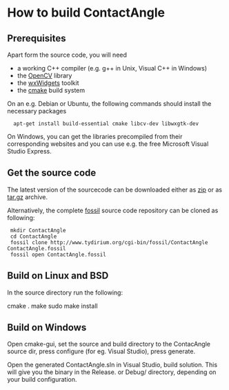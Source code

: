 How to build ContactAngle
=========================

Prerequisites
-------------

Apart form the source code, you will need

- a working C++ compiler (e.g. g++ in Unix, Visual C++ in Windows)
- the [OpenCV](http://opencv.org) library
- the [wxWidgets](http://www.wxwidgets.org) toolkit
- the [cmake](http://www.cmake.org) build system

On an e.g. Debian or Ubuntu, the following commands should install the
necessary packages

	  apt-get install build-essential cmake libcv-dev libwxgtk-dev

On Windows, you can get the libraries precompiled from their
corresponding websites and you can use e.g. the free Microsoft Visual
Studio Express.

Get the source code
-------------------

The latest version of the sourcecode can be downloaded either as
[zip](http://www.tydirium.org/cgi-bin/fossil/ContactAngle/zip/ContactAngle.zip?uuid=tip)
or as
[tar.gz](http://www.tydirium.org/cgi-bin/fossil/ContactAngle/zip/ContactAngle.tar.gz?uuid=tip)
archive.

Alternatively, the complete [fossil](http://www.fossil-scm.org) source
code repository can be cloned as following:

     mkdir ContactAngle
     cd ContactAngle
     fossil clone http://www.tydirium.org/cgi-bin/fossil/ContactAngle ContactAngle.fossil
     fossil open ContactAngle.fossil

Build on Linux and BSD
----------------------

In the source directory run the following:

   cmake .
   make
   sudo make install

Build on Windows
----------------

Open cmake-gui, set the source and build directory to the ContacAngle
source dir, press configure (for eg. Visual Studio), press generate.

Open the generated ContactAngle.sln in Visual Studio, build
solution. This will give you the binary in the Release. or Debug/
directory, depending on your build configuration.
